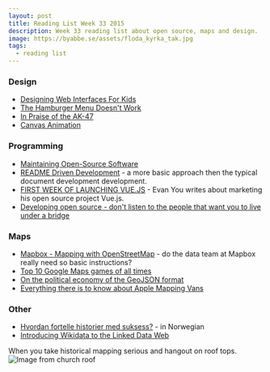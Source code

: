 ```yaml
---
layout: post
title: Reading List Week 33 2015
description: Week 33 reading list about open source, maps and design.
image: https://byabbe.se/assets/floda_kyrka_tak.jpg
tags:
  - reading list
---
```


### Design

 - [Designing Web Interfaces For Kids](http://www.smashingmagazine.com/2015/08/designing-web-interfaces-for-kids/)
 - [The Hamburger Menu Doesn't Work](http://deep.design/the-hamburger-menu/)
 - [In Praise of the AK-47](https://deardesignstudent.com/in-praise-of-the-ak-47-a24cc8a46c13)
 - [Canvas Animation](http://www.macwright.org/2015/08/14/canvas-animation-methods.html)

### Programming

 - [Maintaining Open-Source Software](http://ponyfoo.com/articles/maintainable-oss)
 - [README Driven Development](http://ponyfoo.com/articles/readme-driven-development) - a more basic approach then the typical document development development.
 - [FIRST WEEK OF LAUNCHING VUE.JS](http://blog.evanyou.me/2014/02/11/first-week-of-launching-an-oss-project/) - Evan You writes about marketing his open source project Vue.js.
 - [Developing open source - don't listen to the people that want you to live under a bridge](http://bert-hubert.blogspot.se/2015/07/developing-open-source-dont-listen-to.html)

### Maps

 - [Mapbox - Mapping with OpenStreetMap](https://github.com/mapbox/mapping/wiki) - do the data team at Mapbox really need so basic instructions?
 - [Top 10 Google Maps games of all times](http://geoawesomeness.com/10-top-google-maps-games-of-all-times/)
 - [On the political economy of the GeoJSON format](https://medium.com/latitude-beta/on-the-political-economy-of-the-geojson-format-8e7f38b9f5d8)
 - [Everything there is to know about Apple Mapping Vans](http://geoawesomeness.com/everything-there-is-to-know-about-apple-mapping-vans/)

### Other

 - [Hvordan fortelle historier med suksess?](http://blog.makingwaves.no/kommunikasjon/hvordan-fortelle-historier-med-suksess/) - in Norwegian
 - [Introducing Wikidata to the Linked Data Web](http://korrekt.org/papers/Wikidata-RDF-export-2014.pdf)

When you take historical mapping serious and hangout on roof tops.
![Image from church roof](https://byabbe.se/assets/floda_kyrka_tak.jpg)
